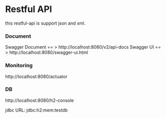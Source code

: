 # Restful API

this restful-api is support json and xml.

### Document
Swagger Document == > http://localhost:8080/v2/api-docs
Swagger UI == > http://localhost:8080/swagger-ui.html

### Monitoring
http://localhost:8080/actuator

### DB
http://localhost:8080/h2-console

jdbc URL: jdbc:h2:mem:testdb
